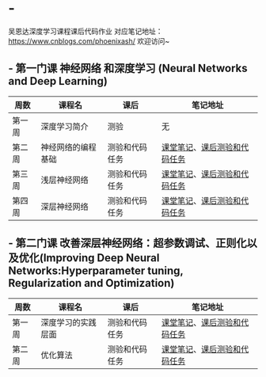 # -
吴恩达深度学习课程课后代码作业
对应笔记地址：https://www.cnblogs.com/phoenixash/  欢迎访问~

## - 第一门课 神经网络 和深度学习 (Neural Networks and Deep Learning)

| 周数   | 课程名             | 课后           | 笔记地址                                 |
| ------ | ------------------ | -------------- | ---------------------------------------- |
| 第一周 | 深度学习简介       | 测验           | 无                                       |
| 第二周 | 神经网络的编程基础 | 测验和代码任务 | [课堂笔记][wl1]、[课后测验和代码任务][1] |
| 第三周 | 浅层神经网络       | 测验和代码任务 | [课堂笔记][wl2]、[课后测验和代码任务][2] |
| 第四周 | 深层神经网络       | 测验和代码任务 | [课堂笔记][wl3]、[课后测验和代码任务][3] |

[1]:https://www.cnblogs.com/phoenixash/p/11990146.html
[2]:https://www.cnblogs.com/phoenixash/p/12027801.html
[3]:https://www.cnblogs.com/phoenixash/p/12048137.html
[wl1]:https://www.cnblogs.com/phoenixash/p/11943611.html
[wl2]:https://www.cnblogs.com/phoenixash/p/12015698.html
[wl3]:https://www.cnblogs.com/phoenixash/p/12044648.html

## - **第二门课 改善深层神经网络：超参数调试、正则化以及优化(Improving Deep Neural Networks:Hyperparameter tuning, Regularization and Optimization)**

| 周数   | 课程名             | 课后           | 笔记地址                                   |
| ------ | ------------------ | -------------- | ------------------------------------------ |
| 第一周 | 深度学习的实践层面 | 测验和代码任务 | [课堂笔记][2wl1]、[课后测验和代码任务][21] |
| 第二周 | 优化算法           | 测验和代码任务 | [课堂笔记][2wl2]、[课后测验和代码任务][22] |

[21]:https://www.cnblogs.com/phoenixash/p/12092355.html
[2wl1]:https://www.cnblogs.com/phoenixash/p/12084256.html
[22]:https://www.cnblogs.com/phoenixash/p/12121776.html
[2wl2]:https://www.cnblogs.com/phoenixash/p/12117250.html